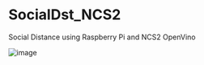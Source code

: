 # SocialDst_NCS2
Social Distance using Raspberry Pi and NCS2 OpenVino

![image](https://github.com/ikrambenabdelouahab/SocialDst_NCS2/assets/72503356/ed4a26e5-fbee-474f-aeee-2bf534d6819d)
